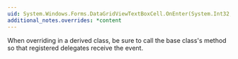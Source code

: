 ```yaml
---
uid: System.Windows.Forms.DataGridViewTextBoxCell.OnEnter(System.Int32,System.Boolean)
additional_notes.overrides: *content
---
```


<p>When overriding <xref href="System.Windows.Forms.DataGridViewTextBoxCell.OnEnter(System.Int32,System.Boolean)"></xref> in a derived class, be sure to call the base class's <xref href="System.Windows.Forms.DataGridViewTextBoxCell.OnEnter(System.Int32,System.Boolean)"></xref> method so that registered delegates receive the event.</p>


